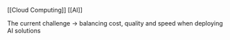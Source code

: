 [[Cloud Computing]] [[AI]]

The current challenge -> balancing cost, quality and speed when deploying AI solutions

